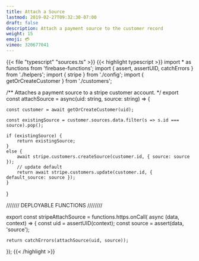 ```yaml
---
title: Attach a Source
lastmod: 2019-02-27T09:32:30-07:00
draft: false
description: Attach a payment source to the customer record
weight: 15
emoji: 💳
vimeo: 320677041
---
```


{{< file "typescript" "sources.ts" >}}
{{< highlight typescript >}}
import * as functions from 'firebase-functions';
import { assert, assertUID, catchErrors } from './helpers';
import { stripe } from './config'; 
import { getOrCreateCustomer } from './customers';


/**
Attaches a payment source to a stripe customer account.
*/
export const attachSource = async(uid: string, source: string) => {

    const customer = await getOrCreateCustomer(uid);

    const existingSource = customer.sources.data.filter(s => s.id === source).pop(); 

    if (existingSource) {
        return existingSource;
    } 
    else {
        await stripe.customers.createSource(customer.id, { source: source });
        // update default
        return await stripe.customers.update(customer.id, { default_source: source });
    }
}

/////// DEPLOYABLE FUNCTIONS ////////

export const stripeAttachSource = functions.https.onCall( async (data, context) => {
    const uid = assertUID(context);
    const source = assert(data, 'source');

    return catchErrors(attachSource(uid, source));
});
{{< /highlight >}}